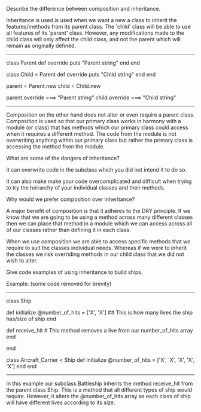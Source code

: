 Describe the difference between composition and inheritance.

Inheritance is used is used when we want a new a class to inherit the features/methods from its parent class. The 'child' class will be able to use all features of its 'parent' class. However, any modifications made to the child class will only affect the child class, and not the parent which will remain as originally defined.

-----------------

class Parent
   def override
      puts "Parent string"
   end
end

class Child < Parent
   def override
      puts "Child string"
   end
end

parent = Parent.new
child = Child.new

parent.override ===> "Parent string"
child.override ===> "Child string"

-----------------

Composition on the other hand does not alter or even require a parent class. Composition is used so that our primary class works in harmony with a module (or class) that has methods which our primary class could access when it requires a different method. The code from the module is not overwriting anything within our primary class but rather the primary class is accessing the method from the module.  

What are some of the dangers of inheritance?

It can overwrite code in the subclass which you did not intend it to do so.

It can also make make your code overcomplicated and difficult when trying to try the heirarchy of your individual classes and their methods.

Why would we prefer composition over inheritance?

A major benefit of composition is that it adheres to the DRY principle. If we know that we are going to be using a method across many different classes then we can place that method in a module which we can access across all of our classes rather than defining it in each class.

When we use composition we are able to access specific methods that we require to suit the classes individual needs. Whereas if we were to inherit the classes we risk overriding methods in our child class that we did not wish to alter.

Give code examples of using inheritance to build ships.

Example: (some code removed for brevity)

-----------------

class Ship

  def initialize
    @number_of_hits = ['X', 'X'] ## This is how many lives the ship has/size of ship
  end

  def receive_hit
    # This method removes a live from our number_of_hits array
  end

end

class Aircraft_Carrier < Ship
   def initialize
     @number_of_hits = ['X', 'X', 'X', 'X', 'X']
   end
end

-----------------

In this example our subclass Battleship inherits the method receive_hit from the parent class Ship. This is a method that all different types of ship would require. However, it alters the @number_of_hits array as each class of ship will have different lives according to its size.
